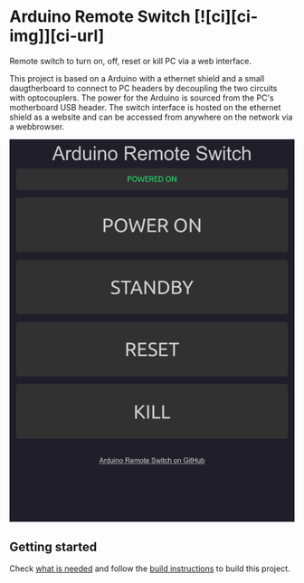 # Arduino Remote Switch [![ci][ci-img]][ci-url]

Remote switch to turn on, off, reset or kill PC via a web interface.

This project is based on a Arduino with a ethernet shield and a small daugtherboard to connect to PC headers by decoupling the two circuits with optocouplers. The power for the Arduino is sourced from the PC's motherboard USB header. The switch interface is hosted on the ethernet shield as a website and can be accessed from anywhere on the network via a webbrowser.

![Web interface](./web.png)

## Getting started

Check [what is needed](./docs/ToolsAndMaterials.md) and follow the [build instructions](./docs/BuildInstructions.md) to build this project.
